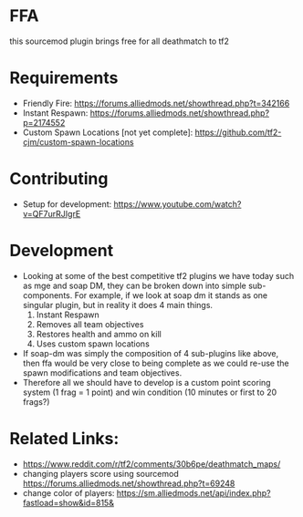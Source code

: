 # FFA
this sourcemod plugin brings free for all deathmatch to tf2

# Requirements
* Friendly Fire: https://forums.alliedmods.net/showthread.php?t=342166
* Instant Respawn: https://forums.alliedmods.net/showthread.php?p=2174552
* Custom Spawn Locations [not yet complete]: https://github.com/tf2-cjm/custom-spawn-locations

# Contributing
* Setup for development: https://www.youtube.com/watch?v=QF7urRJIgrE

# Development
* Looking at some of the best competitive tf2 plugins we have today such as mge and soap DM, they can be broken down into simple sub-components. 
For example, if we look at soap dm it stands as one singular plugin, but in reality it does 4 main things. 
  1. Instant Respawn
  2. Removes all team objectives
  3. Restores health and ammo on kill
  4. Uses custom spawn locations
* If soap-dm was simply the composition of 4 sub-plugins like above, then ffa would be very close to being complete as we could re-use the spawn modifications and team objectives.
* Therefore all we should have to develop is a custom point scoring system (1 frag = 1 point) and win condition (10 minutes or first to 20 frags?)

# Related Links:
* https://www.reddit.com/r/tf2/comments/30b6pe/deathmatch_maps/
* changing players score using sourcemod https://forums.alliedmods.net/showthread.php?t=69248
* change color of players: https://sm.alliedmods.net/api/index.php?fastload=show&id=815&
